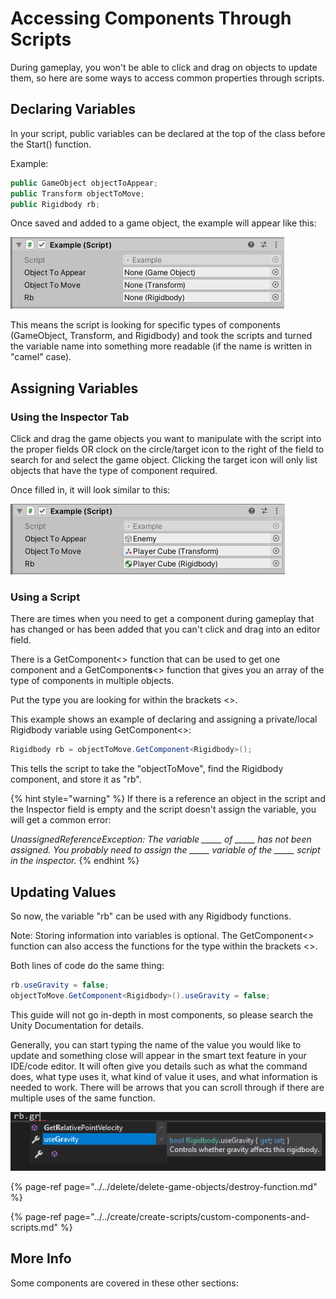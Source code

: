 # Accessing Components Through Scripts

During gameplay, you won't be able to click and drag on objects to update them, so here are some ways to access common properties through scripts.

## Declaring Variables

In your script, public variables can be declared at the top of the class before the Start\(\) function.

Example:

```csharp
public GameObject objectToAppear;
public Transform objectToMove;
public Rigidbody rb;
```

Once saved and added to a game object, the example will appear like this:

![](../../.gitbook/assets/image%20%2820%29.png)

This means the script is looking for specific types of components \(GameObject, Transform, and Rigidbody\) and took the scripts and turned the variable name into something more readable \(if the name is written in "camel" case\).

## Assigning Variables

### **Using the Inspector Tab**

Click and drag the game objects you want to manipulate with the script into the proper fields OR clock on the circle/target icon to the right of the field to search for and select the game object. Clicking the target icon will only list objects that have the type of component required.

Once filled in, it will look similar to this:

![](../../.gitbook/assets/image%20%28117%29.png)

### **Using a Script**

There are times when you need to get a component during gameplay that has changed or has been added that you can't click and drag into an editor field.

There is a GetComponent&lt;&gt; function that can be used to get one component and a GetComponent**s**&lt;&gt; function that gives you an array of the type of components in multiple objects.

Put the type you are looking for within the brackets &lt;&gt;.

This example shows an example of declaring and assigning a private/local Rigidbody variable using GetComponent&lt;&gt;:

```csharp
Rigidbody rb = objectToMove.GetComponent<Rigidbody>();
```

This tells the script to take the "objectToMove", find the Rigidbody component, and store it as "rb".

{% hint style="warning" %}
If there is a reference an object in the script and the Inspector field is empty and the script doesn't assign the variable, you will get a common error:

_UnassignedReferenceException: The variable \_\_\_\_\_ of \_\_\_\_\_ has not been assigned. You probably need to assign the \_\_\_\_\_ variable of the \_\_\_\_\_ script in the inspector._
{% endhint %}

## Updating Values

So now, the variable "rb" can be used with any Rigidbody functions.

Note: Storing information into variables is optional. The GetComponent&lt;&gt; function can also access the functions for the type within the brackets &lt;&gt;.

Both lines of code do the same thing:

```csharp
rb.useGravity = false;
objectToMove.GetComponent<Rigidbody>().useGravity = false;
```

This guide will not go in-depth in most components, so please search the Unity Documentation for details.

Generally, you can start typing the name of the value you would like to update and something close will appear in the smart text feature in your IDE/code editor. It will often give you details such as what the command does, what type uses it, what kind of value it uses, and what information is needed to work. There will be arrows that you can scroll through if there are multiple uses of the same function.

![](../../.gitbook/assets/image%20%28140%29.png)

{% page-ref page="../../delete/delete-game-objects/destroy-function.md" %}

{% page-ref page="../../create/create-scripts/custom-components-and-scripts.md" %}

## More Info

Some components are covered in these other sections:

